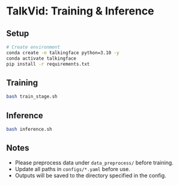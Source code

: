 # TalkVid: Training & Inference

## Setup

```bash
# Create environment
conda create -n talkingface python=3.10 -y
conda activate talkingface
pip install -r requirements.txt
````

## Training

```bash
bash train_stage.sh
```

## Inference

```bash
bash inference.sh
```

## Notes

* Please preprocess data under `data_preprocess/` before training.
* Update all paths in `configs/*.yaml` before use.
* Outputs will be saved to the directory specified in the config.

```